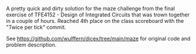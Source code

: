 A pretty quick and dirty solution for the maze challenge from the final exercise of TFE4152 - Design of Integrated Circuits that was trown together in a couple of hours. Reached 4th place on the class scoreboard with the "Twice per tick" commit.

See https://github.com/wulffern/dicex/tree/main/maze for original code and problem description.
